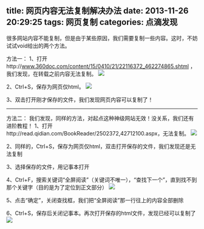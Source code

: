 title: 网页内容无法复制解决办法
date: 2013-11-26 20:29:25
tags: 网页复制
categories: 点滴发现
---

很多网站内容不能复制，但是由于某些原因，我们需要复制一些内容。这时，不妨试试void给出的两个方法。

方法一：
1、打开http://www.360doc.com/content/15/0410/21/22116372_462274865.shtml ，我们发现，在转载之前内容无法复制。
![](http://voidking.qiniudn.com/@/imgs/pagecopy/无法复制.jpg)
<!--more-->
2、Ctrl+S，保存为网页仅html。
![](http://voidking.qiniudn.com/@/imgs/pagecopy/另存为.jpg)


3、双击打开刚才保存的文件，我们发现网页内容可以复制了！


------
方法二：
我们发现，同样的方法，对起点这种神级网站无效！没关系，我们还有进阶教程！
1、打开http://read.qidian.com/BookReader/2502372,42712100.aspx，无法复制。
![](http://voidking.qiniudn.com/@/imgs/pagecopy/起点.jpg)

2、同样的，Ctrl+S，保存为网页仅html，双击打开保存的文件，我们发现还是无法复制

3、选择保存的文件，用记事本打开

4、Ctrl+F，搜索关键词“全屏阅读”（关键词不唯一），“查找下一个”，直到找不到那个关键字（目的是为了定位到正文部分）
![](http://voidking.qiniudn.com/@/imgs/pagecopy/全屏阅读.jpg)

5、点击“确定”，关闭查找框，我们把“全屏阅读”那一行往上的内容全部删除

6、Ctrl+S，保存后关闭记事本。再次打开保存的html文件，发现已经可以复制了
![](http://voidking.qiniudn.com/@/imgs/pagecopy/复制.jpg)




